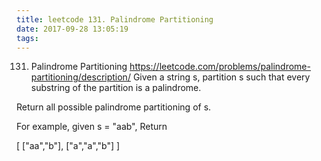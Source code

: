 ```yaml
---
title: leetcode 131. Palindrome Partitioning
date: 2017-09-28 13:05:19
tags:
---
```




131. Palindrome Partitioning
https://leetcode.com/problems/palindrome-partitioning/description/
Given a string s, partition s such that every substring of the partition is a palindrome.

Return all possible palindrome partitioning of s.

For example, given s = "aab",
Return

[
  ["aa","b"],
  ["a","a","b"]
]
